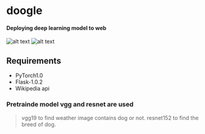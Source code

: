  # doogle
 #### Deploying deep learning model to web
 
 ![alt text](https://github.com/rakshitrk/dog_breed/blob/master/images/index.jpg)
 ![alt text](https://github.com/rakshitrk/dog_breed/blob/master/images/result.jpg)
 
 
 ## Requirements
 - PyTorch1.0 
 - Flask-1.0.2 
 - Wikipedia api 
 ### Pretrainde model vgg and resnet are used
 > vgg19  to find weather image contains dog or not.
 > resnet152 to find the breed of dog.
 
 
 
